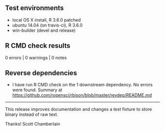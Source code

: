 ## Test environments

* local OS X install, R 3.6.0 patched
* ubuntu 14.04 (on travis-ci), R 3.6.0
* win-builder (devel and release)

## R CMD check results

0 errors | 0 warnings | 0 notes

## Reverse dependencies

* I have run R CMD check on the 1 downstream dependency. No errors were found.
Summary at <https://github.com/ropensci/rbison/blob/master/revdep/README.md>

-----

This release improves documentation and changes a test fixture to store binary instead of raw text.

Thanks!
Scott Chamberlain
